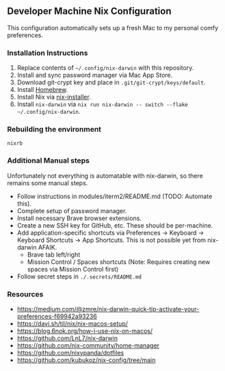 ## Developer Machine Nix Configuration

This configuration automatically sets up a fresh Mac to my personal comfy preferences.

### Installation Instructions

1. Replace contents of `~/.config/nix-darwin` with this repository.
1. Install and sync password manager via Mac App Store.
1. Download git-crypt key and place in `.git/git-crypt/keys/default`.
1. Install [Homebrew](https://brew.sh).
1. Install Nix via [nix-installer](https://github.com/DeterminateSystems/nix-installer).
1. Install `nix-darwin` via `nix run nix-darwin -- switch --flake ~/.config/nix-darwin`.

### Rebuilding the environment

`nixrb`

### Additional Manual steps

Unfortunately not everything is automatable with nix-darwin, so there remains some manual steps.

* Follow instructions in modules/iterm2/README.md (TODO: Automate this).
* Complete setup of password manager.
* Install necessary Brave browser extensions.
* Create a new SSH key for GitHub, etc. These should be per-machine.
* Add application-specific shortcuts via Preferences -> Keyboard -> Keyboard Shortcuts -> App Shortcuts. This is not possible yet from nix-darwin AFAIK.
    * Brave tab left/right
    * Mission Control / Spaces shortcuts (Note: Requires creating new spaces via Mission Control first)
* Follow secret steps in `./.secrets/README.md`

### Resources

- https://medium.com/@zmre/nix-darwin-quick-tip-activate-your-preferences-f69942a93236
- https://davi.sh/til/nix/nix-macos-setup/
- https://blog.6nok.org/how-i-use-nix-on-macos/
- https://github.com/LnL7/nix-darwin
- https://github.com/nix-community/home-manager
- https://github.com/nixypanda/dotfiles
- https://github.com/kubukoz/nix-config/tree/main
